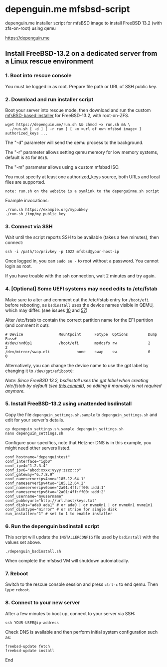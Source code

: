 # depenguin.me mfsbsd-script
depenguin.me installer script for mfsBSD image to install FreeBSD 13.2 (with zfs-on-root) using qemu

https://depenguin.me

## Install FreeBSD-13.2 on a dedicated server from a Linux rescue environment

### 1. Boot into rescue console

You must be logged in as root. Prepare file path or URL of SSH public key.

### 2. Download and run installer script
Boot your server into rescue mode, then download and run the custom [mfsBSD-based installer](https://github.com/depenguin-me/depenguin-builder) for FreeBSD-13.2, with root-on-ZFS.

    wget https://depenguin.me/run.sh && chmod +x run.sh && \
      ./run.sh [ -d ] [ -r ram ] [ -m <url of own mfsbsd image> ] authorized_keys ...

The "-d" parameter will send the qemu process to the background.

The "-r" parameter allows setting qemu memory for low memory systems, default is `8G` for `8GiB`.

The "-m" parameter allows using a custom mfsbsd ISO.

You must specify at least one authorized_keys source, both URLs and local files are supported.

    note: run.sh on the website is a symlink to the depenguinme.sh script

Example invocations:

    ./run.sh https://example.org/mypubkey
    ./run.sh /tmp/my_public_key

### 3. Connect via SSH
Wait until the script reports SSH to be available (takes a few minutes), then connect:

    ssh -i /path/to/privkey -p 1022 mfsbsd@your-host-ip

Once logged in, you can `sudo su -` to root without a password. You cannot login as root.

If you have trouble with the ssh connection, wait 2 minutes and try again.

### 4. [Optional] Some UEFI systems may need edits to /etc/fstab
Make sure to alter and comment out the /etc/fstab entry for `/boot/efi` before rebooting, as `bsdinstall` uses the device names visible in QEMU, which may differ. (see issues [10](https://github.com/depenguin-me/depenguin-run/issues/10#issuecomment-1225893163) and [57](https://github.com/depenguin-me/depenguin-run/issues/57#issuecomment-1280604676))

Alter /etc/fstab to contain the correct partition name for the EFI partition (and comment it out):

```
# Device                Mountpoint      FStype  Options         Dump    Pass#
#/dev/nvd0p1            /boot/efi       msdosfs rw              2       2
/dev/mirror/swap.eli            none    swap    sw              0       0
```

Alternatively, you can change the device name to use the gpt label by changing it to `/dev/gpt/efiboot0`:

_Note: Since FreeBSD 13.2, bsdinstall uses the gpt label when creating /etc/fstab by default (see [this commit](https://cgit.freebsd.org/src/commit/?id=7919c76dbdd20161247d1bfb647110d87ca5ee0f)), so editing it manually is not required anymore._

### 5. Install FreeBSD-13.2 using unattended bsdinstall
Copy the file `depenguin_settings.sh.sample` to `depenguin_settings.sh` and edit for your server's details.

    cp depenguin_settings.sh.sample depenguin_settings.sh
    nano depenguin_settings.sh

Configure your specifics, note that Hetzner DNS is in this example, you might need other servers listed.

    conf_hostname="depenguintest"
    conf_interface="igb0"
    conf_ipv4="1.2.3.4"
    conf_ipv6="abcd:xxxx:yyyy:zzzz::p"
    conf_gateway="6.7.8.9"
    conf_nameserveripv4one="185.12.64.1"
    conf_nameserveripv4two="185.12.64.2"
    conf_nameserveripv6one="2a01:4ff:ff00::add:1"
    conf_nameserveripv6two="2a01:4ff:ff00::add:2"
    conf_username="myusername"
    conf_pubkeyurl="http://url.host/keys.txt"
    conf_disks="ada0 ada1" # or ada0 | or nvme0n1 | or nvme0n1 nvme1n1
    conf_disktype="mirror" # or stripe for single disk
    run_installer="1" # set to 1 to enable installer 

### 6. Run the depenguin bsdinstall script
This script will update the `INSTALLERCONFIG` file used by `bsdinstall` with the values set above.

    ./depenguin_bsdinstall.sh 

When complete the mfsbsd VM will shutdown automatically.

### 7. Reboot
Switch to the rescue console session and press `ctrl-c` to end qemu. Then type `reboot`. 

### 8. Connect to your new server
After a few minutes to boot up, connect to your server via SSH:

    ssh YOUR-USER@ip-address

Check DNS is available and then perform initial system configuration such as:

    freebsd-update fetch
    freebsd-update install

End
